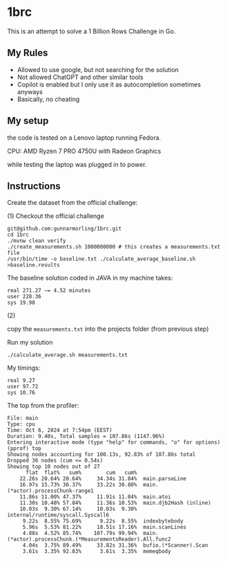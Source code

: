 # 1brc

This is an attempt to solve a 1 Billion Rows Challenge in Go.


## My Rules

- Allowed to use google, but not searching for the solution
- Not allowed ChatGPT and other similar tools
- Copilot is enabled but I only use it as autocompletion sometimes anyways
- Basically, no cheating

## My setup

the code is tested on a Lenovo laptop running Fedora.

CPU: AMD Ryzen 7 PRO 4750U with Radeon Graphics

while testing the laptop was plugged in to power.


## Instructions

Create the dataset from the official challenge:

(1)
Checkout the official challenge

```
git@github.com:gunnarmorling/1brc.git
cd 1brc
./mvnw clean verify
./create_measurements.sh 1000000000 # this creates a measurements.txt file
/usr/bin/time -o baseline.txt ./calculate_average_baseline.sh >baseline.results
```

The baseline solution coded in JAVA in my machine takes:

```
real 271.27 ~= 4.52 minutes
user 228.36
sys 19.98
```

(2)

copy the `measurements.txt` into the projects folder (from previous step)

Run my solution

```
./calculate_average.sh measurements.txt
```

My timings:

```
real 9.27
user 97.72
sys 10.76
```

The top from the profiler:

```
File: main
Type: cpu
Time: Oct 6, 2024 at 7:54pm (EEST)
Duration: 9.40s, Total samples = 107.86s (1147.96%)
Entering interactive mode (type "help" for commands, "o" for options)
(pprof) top
Showing nodes accounting for 100.13s, 92.83% of 107.86s total
Dropped 36 nodes (cum <= 0.54s)
Showing top 10 nodes out of 27
      flat  flat%   sum%        cum   cum%
    22.26s 20.64% 20.64%     34.34s 31.84%  main.parseLine
    16.97s 15.73% 36.37%     33.22s 30.80%  main.(*actor).processChunk-range1
    11.86s 11.00% 47.37%     11.91s 11.04%  main.atoi
    11.30s 10.48% 57.84%     11.36s 10.53%  main.djb2Hash (inline)
    10.03s  9.30% 67.14%     10.03s  9.30%  internal/runtime/syscall.Syscall6
     9.22s  8.55% 75.69%      9.22s  8.55%  indexbytebody
     5.96s  5.53% 81.22%     18.51s 17.16%  main.scanLines
     4.88s  4.52% 85.74%    107.79s 99.94%  main.(*actor).processChunk.(*MeasurementsReader).All.func2
     4.04s  3.75% 89.49%     33.82s 31.36%  bufio.(*Scanner).Scan
     3.61s  3.35% 92.83%      3.61s  3.35%  memeqbody
```
